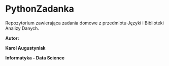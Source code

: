 # PythonZadanka

Repozytorium zawierająca zadania domowe z przedmiotu Języki i Biblioteki Analizy Danych.

<b>Autor:<b>

Karol Augustyniak

Informatyka - Data Science
